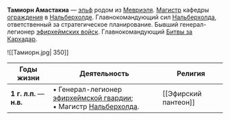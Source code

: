 **Тамиорн Амастакиа** — [эльф](Эльфы) родом из [Мевриэля](Мевриэль.md). [Магистр](Нальберхолд.md##Магистр%20Коллегии%20(6-8%20уровень)) кафедры [ограждения](Магия##Ограждение) в [Нальберхолде](Нальберхолд.md). Главнокомандующий сил [Нальберхолда](Нальберхолд.md), ответственный за стратегическое планирование. Бывший генерал-легионер [эфирхеймских войск](Эфирхейм#Войска). Главнокомандующий [Битвы за Кархадар](Битва%20за%20Кархадар).

![[Тамиорн.jpg| 350]]

| Годы жизни               | Деятельность                                                                                          | Религия              |
| ------------------------ | ----------------------------------------------------------------------------------------------------- | -------------------- |
| **1 г. л.п.** — **н.в.** | • Генерал-легионер [эфирхеймской гвардии](Эфирхейм#Войска);<br>• Магистр [Нальберхолда](Нальберхолд.md). | [[Эфирский пантеон]] |
